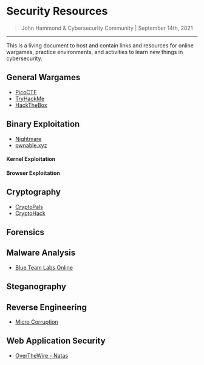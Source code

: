 # Security Resources

> John Hammond & Cybersecurity Community | September 14th, 2021

------------------------------------------------

This is a living document to host and contain links and resources for online wargames, practice environments, and activities to learn new things in cybersecurity.

## General Wargames

* [PicoCTF](https://picoctf.com)
* [TryHackMe](https://tryhackme.com)
* [HackTheBox](https://hackthebox.com)

## Binary Exploitation

* [Nightmare](https://guyinatuxedo.github.io)
* [pwnable.xyz](https://pwnable.xyz)

#### Kernel Exploitation

#### Browser Exploitation

## Cryptography 

* [CryptoPals](https://cryptopals.com)
* [CryptoHack](https://cryptohack.org)

## Forensics 

## Malware Analysis

* [Blue Team Labs Online](https://blueteamlabs.online)

## Steganography



## Reverse Engineering

* [Micro Corruption](https://microcorruption.com)

## Web Application Security

* [OverTheWire - Natas](https://overthewire.org/wargames/natas/)